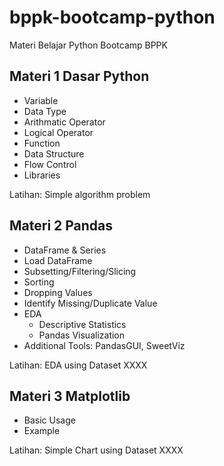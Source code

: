 # bppk-bootcamp-python
Materi Belajar Python Bootcamp BPPK

## Materi 1 Dasar Python

- Variable
- Data Type
- Arithmatic Operator 
- Logical Operator
- Function
- Data Structure
- Flow Control
- Libraries

Latihan:
  Simple algorithm problem

## Materi 2 Pandas 
- DataFrame & Series
- Load DataFrame
- Subsetting/Filtering/Slicing
- Sorting
- Dropping Values
- Identify Missing/Duplicate Value
- EDA
  - Descriptive Statistics
  - Pandas Visualization
- Additional Tools: PandasGUI, SweetViz  
  
Latihan:
  EDA using Dataset XXXX
  
## Materi 3 Matplotlib
- Basic Usage
- Example

Latihan:
  Simple Chart using Dataset XXXX

